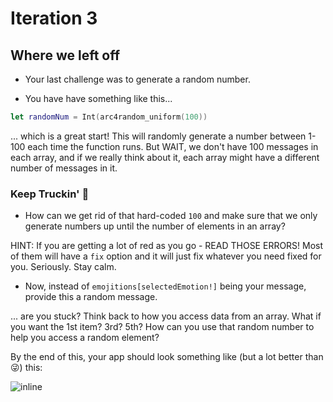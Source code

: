 # Iteration 3

## Where we left off
- Your last challenge was to generate a random number.

- You have have something like this...

```swift
let randomNum = Int(arc4random_uniform(100))
```

... which is a great start! This will randomly generate a number between 1-100 each time the function runs. But WAIT, we don't have 100 messages in each array, and if we really think about it, each array might have a different number of messages in it.

### Keep Truckin' 🚚

- How can we get rid of that hard-coded `100` and make sure that we only generate numbers up until the number of elements in an array?

HINT: If you are getting a lot of red as you go - READ THOSE ERRORS! Most of them will have a `fix` option and it will just fix whatever you need fixed for you. Seriously. Stay calm.

- Now, instead of `emojitions[selectedEmotion!]` being your message, provide this a random message.

... are you stuck? Think back to how you access data from an array. What if you want the 1st item? 3rd? 5th? How can you use that random number to help you access a random element?

By the end of this, your app should look something like (but a lot better than 😜) this:

![inline](./3_emoji.gif)
